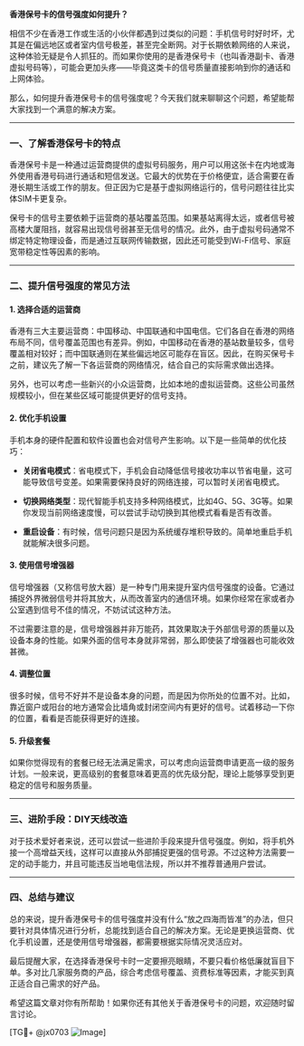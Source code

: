 **香港保号卡的信号强度如何提升？**

相信不少在香港工作或生活的小伙伴都遇到过类似的问题：手机信号时好时坏，尤其是在偏远地区或者室内信号极差，甚至完全断网。对于长期依赖网络的人来说，这种体验无疑是令人抓狂的。而如果你使用的是香港保号卡（也叫香港副卡、香港虚拟号码等），可能会更加头疼——毕竟这类卡的信号质量直接影响到你的通话和上网体验。

那么，如何提升香港保号卡的信号强度呢？今天我们就来聊聊这个问题，希望能帮大家找到一个满意的解决方案。

---

### 一、了解香港保号卡的特点

香港保号卡是一种通过运营商提供的虚拟号码服务，用户可以用这张卡在内地或海外使用香港号码进行通话和短信发送。它最大的优势在于价格便宜，适合需要在香港长期生活或工作的朋友。但正因为它是基于虚拟网络运行的，信号问题往往比实体SIM卡更复杂。

保号卡的信号主要依赖于运营商的基站覆盖范围。如果基站离得太远，或者信号被高楼大厦阻挡，就容易出现信号弱甚至无信号的情况。此外，由于虚拟号码通常不绑定特定物理设备，而是通过互联网传输数据，因此还可能受到Wi-Fi信号、家庭宽带稳定性等因素的影响。

---

### 二、提升信号强度的常见方法

#### 1. **选择合适的运营商**
香港有三大主要运营商：中国移动、中国联通和中国电信。它们各自在香港的网络布局不同，信号覆盖范围也有差异。例如，中国移动在香港的基站数量较多，信号覆盖相对较好；而中国联通则在某些偏远地区可能存在盲区。因此，在购买保号卡之前，建议先了解一下各运营商的网络情况，结合自己的实际需求做出选择。

另外，也可以考虑一些新兴的小众运营商，比如本地的虚拟运营商。这些公司虽然规模较小，但在某些区域可能提供更好的信号支持。

#### 2. **优化手机设置**
手机本身的硬件配置和软件设置也会对信号产生影响。以下是一些简单的优化技巧：

- **关闭省电模式**：省电模式下，手机会自动降低信号接收功率以节省电量，这可能导致信号变差。如果需要保持良好的网络连接，可以暂时关闭省电模式。
  
- **切换网络类型**：现代智能手机支持多种网络模式，比如4G、5G、3G等。如果你发现当前网络速度慢，可以尝试手动切换到其他模式看看是否有改善。

- **重启设备**：有时候，信号问题只是因为系统缓存堆积导致的。简单地重启手机就能解决很多问题。

#### 3. **使用信号增强器**
信号增强器（又称信号放大器）是一种专门用来提升室内信号强度的设备。它通过捕捉外界微弱信号并将其放大，从而改善室内的通信环境。如果你经常在家或者办公室遇到信号不佳的情况，不妨试试这种方法。

不过需要注意的是，信号增强器并非万能药，其效果取决于外部信号源的质量以及设备本身的性能。如果外面的信号本身就非常弱，那么即使装了增强器也可能收效甚微。

#### 4. **调整位置**
很多时候，信号不好并不是设备本身的问题，而是因为你所处的位置不对。比如，靠近窗户或阳台的地方通常会比墙角或封闭空间内有更好的信号。试着移动一下你的位置，看看是否能获得更好的连接。

#### 5. **升级套餐**
如果你觉得现有的套餐已经无法满足需求，可以考虑向运营商申请更高一级的服务计划。一般来说，更高级别的套餐意味着更高的优先级分配，理论上能够享受到更稳定的信号和服务质量。

---

### 三、进阶手段：DIY天线改造

对于技术爱好者来说，还可以尝试一些进阶手段来提升信号强度。例如，将手机外接一个高增益天线，这样可以直接从外部捕捉更强的信号源。不过这种方法需要一定的动手能力，并且可能违反当地电信法规，所以并不推荐普通用户尝试。

---

### 四、总结与建议

总的来说，提升香港保号卡的信号强度并没有什么“放之四海而皆准”的办法，但只要针对具体情况进行分析，总能找到适合自己的解决方案。无论是更换运营商、优化手机设置，还是使用信号增强器，都需要根据实际情况灵活应对。

最后提醒大家，在选择香港保号卡时一定要擦亮眼睛，不要只看价格低廉就盲目下单。多对比几家服务商的产品，综合考虑信号覆盖、资费标准等因素，才能买到真正适合自己需求的好产品。

希望这篇文章对你有所帮助！如果你还有其他关于香港保号卡的问题，欢迎随时留言讨论。

[TG💪+ @jx0703 ![Image](https://github.com/user-attachments/assets/dbca1d08-cadb-493c-b0ec-ad6f7a83f270)]